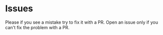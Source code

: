 # Issues

Please if you see a mistake try to fix it with a PR.
Open an issue only if you can't fix the problem with a PR.
